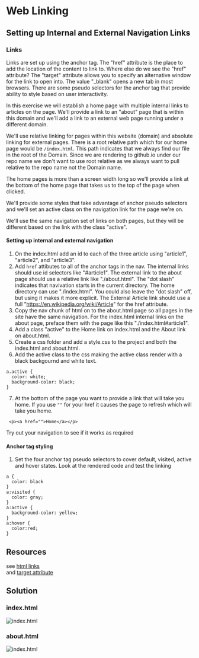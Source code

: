 # Web Linking
## Setting up Internal and External Navigation Links

### Links
Links are set up using the anchor tag.  The "href" attribute is the place to add the location of the content to link to. Where else do we see the "href" attribute? The "target" attribute allows you to specify an alternative window for the link to open into. The value "_blank" opens a new tab in most browsers. There are some pseudo selectors for the anchor tag that provide ability to style based on user interactivity.  

In this exercise we will establish a home page with multiple internal links to articles on the page.  We'll provide a link to an "about" page that is within this domain and we'll add a link to an external web page running under a different domain.

We'll use relative linking for pages within this website (domain) and absolute linking for external pages.  There is a root relative path which for our home page would be `/index.html`. This path indicates that we always find our file in the root of the Domain.  Since we are rendering to github.io under our repo name we don't want to use root relative as we always want to pull relative to the repo name not the Domain name.

The home pages is more than a screen width long so we'll provide a link at the bottom of the home page that takes us to the top of the page when clicked.

We'll provide some styles that take advantage of anchor pseudo selectors and we'll set an active class on the navigation link for the page we're on.

We'll use the same navigation set of links on both pages, but they will be different based on the link with the class "active".


#### Setting up internal and external navigation

1. On the index.html add an id to each of the three article using "article1", "article2", and "article3".
2. Add `href` attibutes to all of the anchor tags in the nav.  The internal links should use id selectors like "#article1".  The external link to the about page should use a relative link like "./about.html".  The "dot slash" indicates that navivation starts in the current directory. The home directory can use "./index.html". You could also leave the "dot slash" off, but using it makes it more explicit. The External Article link should use a full "https://en.wikipedia.org/wiki/Article" for the href attribute.
3. Copy the nav chunk of html on to the about.html page so all pages in the site have the same navigation. For the index.html internal links on the about page, preface them with the page like this "./index.html#article1".
4. Add a class "active" to the Home link on index.html and the About link on about.html.
5. Create a css folder and add a style.css to the project and both the index.html and about.html.
6. Add the active class to the css making the active class render with a black backgournd and white text.
```
a.active {
  color: white;
  background-color: black;
}
```
7. At the bottom of the page you want to provide a link that will take you home. If you use `""` for your href it causes the page to refresh which will take you home.
```
 <p><a href="">Home</a></p>
```
<p>Try out your navigation to see if it works as required</p>

#### Anchor tag styling
1. Set the four anchor tag pseudo selectors to cover default, visited, active and hover states.  Look at the rendered code and test the linking
```
a {
  color: black
}
a:visited {
  color: gray;
}
a:active {
  background-color: yellow;
}
a:hover {
  color:red;
}
```

## Resources
see [html links](https://www.w3schools.com/html/html_links.asp)  
and [target attribute](https://www.w3schools.com/tags/att_a_target.asp)

## Solution  
### index.html  
![index.html](images/index.png)  
### about.html  
![index.html](images/about.png)

